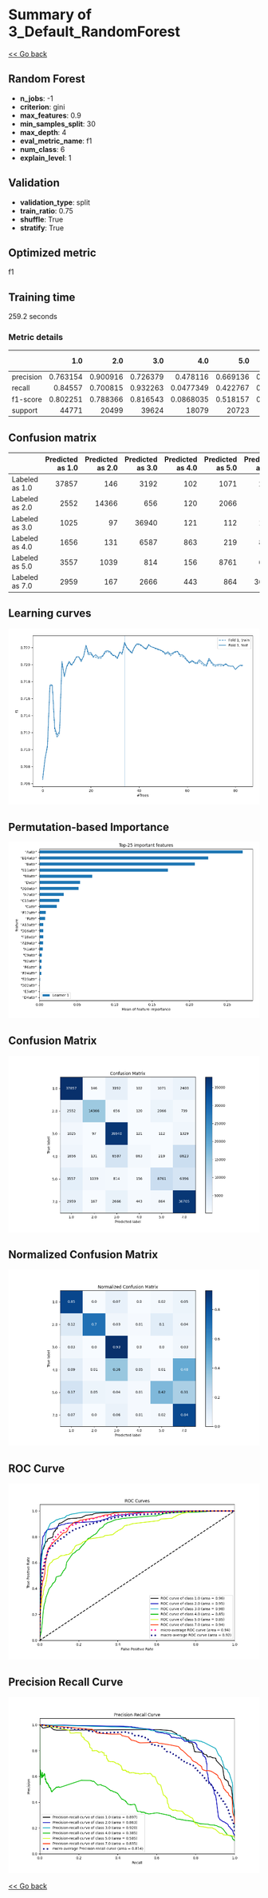 # Summary of 3_Default_RandomForest

[<< Go back](../README.md)


## Random Forest
- **n_jobs**: -1
- **criterion**: gini
- **max_features**: 0.9
- **min_samples_split**: 30
- **max_depth**: 4
- **eval_metric_name**: f1
- **num_class**: 6
- **explain_level**: 1

## Validation
 - **validation_type**: split
 - **train_ratio**: 0.75
 - **shuffle**: True
 - **stratify**: True

## Optimized metric
f1

## Training time

259.2 seconds

### Metric details
|           |          1.0 |          2.0 |          3.0 |           4.0 |          5.0 |          7.0 |   accuracy |     macro avg |   weighted avg |   logloss |
|:----------|-------------:|-------------:|-------------:|--------------:|-------------:|-------------:|-----------:|--------------:|---------------:|----------:|
| precision |     0.763154 |     0.900916 |     0.726379 |     0.478116  |     0.669136 |     0.653172 |   0.722624 |      0.698479 |       0.706875 |  0.791122 |
| recall    |     0.84557  |     0.700815 |     0.932263 |     0.0477349 |     0.422767 |     0.837937 |   0.722624 |      0.631181 |       0.722624 |  0.791122 |
| f1-score  |     0.802251 |     0.788366 |     0.816543 |     0.0868035 |     0.518157 |     0.734107 |   0.722624 |      0.624371 |       0.68745  |  0.791122 |
| support   | 44771        | 20499        | 39624        | 18079         | 20723        | 43804        |   0.722624 | 187500        |  187500        |  0.791122 |


## Confusion matrix
|                |   Predicted as 1.0 |   Predicted as 2.0 |   Predicted as 3.0 |   Predicted as 4.0 |   Predicted as 5.0 |   Predicted as 7.0 |
|:---------------|-------------------:|-------------------:|-------------------:|-------------------:|-------------------:|-------------------:|
| Labeled as 1.0 |              37857 |                146 |               3192 |                102 |               1071 |               2403 |
| Labeled as 2.0 |               2552 |              14366 |                656 |                120 |               2066 |                739 |
| Labeled as 3.0 |               1025 |                 97 |              36940 |                121 |                112 |               1329 |
| Labeled as 4.0 |               1656 |                131 |               6587 |                863 |                219 |               8623 |
| Labeled as 5.0 |               3557 |               1039 |                814 |                156 |               8761 |               6396 |
| Labeled as 7.0 |               2959 |                167 |               2666 |                443 |                864 |              36705 |

## Learning curves
![Learning curves](learning_curves.png)

## Permutation-based Importance
![Permutation-based Importance](permutation_importance.png)
## Confusion Matrix

![Confusion Matrix](confusion_matrix.png)


## Normalized Confusion Matrix

![Normalized Confusion Matrix](confusion_matrix_normalized.png)


## ROC Curve

![ROC Curve](roc_curve.png)


## Precision Recall Curve

![Precision Recall Curve](precision_recall_curve.png)



[<< Go back](../README.md)
